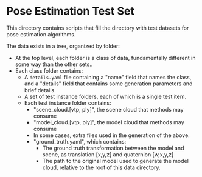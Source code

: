 Pose Estimation Test Set
=======

This directory contains scripts that fill the directory with test datasets
for pose estimation algorithms.

The data exists in a tree, organized by folder:

- At the top level, each folder is a class of data, fundamentally different
in some way than the other sets..
- Each class folder contains:
  - A `details.yaml` file containing a "name" field that names the class,
  and a "details" field that contains some generation parameters and brief details.
  - A set of test instance folders, each of which is a single test item.
  - Each test instance folder contains:
    - "scene_cloud.[vtp, ply]", the scene cloud that methods may consume 
    - "model_cloud.[vtp, ply]", the model cloud that methods may consume
    - In some cases, extra files used in the generation of the above.
    - "ground_truth.yaml", which contains:
      - The ground truth transformation between the model and scene, as translation [x,y,z] and quaternion [w,x,y,z]
      - The path to the original model used to generate the model cloud, relative to the root of this data directory.